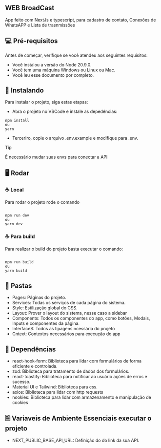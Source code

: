 ## WEB BroadCast

App feito com NextJs e typescript, para cadastro de contato, Conexões de WhatsAPP e Lista de trasnmissões

## 💻 Pré-requisitos

Antes de começar, verifique se você atendeu aos seguintes requisitos:

- Você instalou a versão do Node 20.9.0.
- Você tem uma máquina Windows ou Linux ou Mac.
- Você leu esse documento por completo.

## 🚀 Instalando

Para instalar o projeto, siga estas etapas:

- Abra o projeto no VSCode e instale as depedências:

```
npm install
ou
yarn
```

- Terceriro, copie o arquivo .env.example e modifique para .env.

> [!TIP]
> É necessário mudar suas envs para conectar a API

## 🖥️ Rodar

### ☕ Local

Para rodar o projeto rode o comando

```

npm run dev
ou
yarn dev

```

### ☕ Para build

Para realizar o build do projeto basta executar o comando:

```

npm run build
ou
yarn build

```

## 📁 Pastas

- Pages: Páginas do projeto.
- Services: Todas os serviços de cada página do sistema.
- Style: Estilização global do CSS.
- Layout: Prover o layout do sistema, nesse caso a sidebar
- Components: Todos os componentes do app, como botões, Modais, Inputs e componentes da página.
- InterfaceS: Todos as tipagens ncessária do projeto
- Cntext: Contextos necessários para execução do app

## 📖 Dependências

- react-hook-form: Biblioteca para lidar com formulários de forma eficiente e controlada.
- zod: Biblioteca para tratamento de dados dos formulários.
- react-toastify: Biblioteca para notificar ao usuário ações de erros e sucesso.
- Material UI e Tailwind: Biblioteca para css.
- axios: Biblioteca para lidar com http requests
- nookies: Biblioteca para lidar com armazenamento e manipulação de cookies

## 🗎 Variaveis de Ambiente Essenciais executar o projeto

- NEXT_PUBLIC_BASE_API_URL: Definição do do link da sua API.

